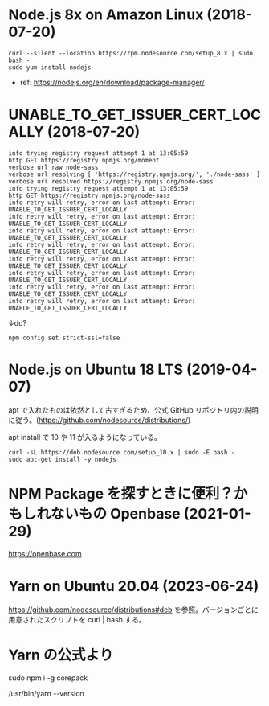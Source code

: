 # Node.js 8x on Amazon Linux (2018-07-20)

```
curl --silent --location https://rpm.nodesource.com/setup_8.x | sudo bash -
sudo yum install nodejs
```

* ref: https://nodejs.org/en/download/package-manager/

# UNABLE_TO_GET_ISSUER_CERT_LOCALLY (2018-07-20)

```
info trying registry request attempt 1 at 13:05:59
http GET https://registry.npmjs.org/moment
verbose url raw node-sass
verbose url resolving [ 'https://registry.npmjs.org/', './node-sass' ]
verbose url resolved https://registry.npmjs.org/node-sass
info trying registry request attempt 1 at 13:05:59
http GET https://registry.npmjs.org/node-sass
info retry will retry, error on last attempt: Error: UNABLE_TO_GET_ISSUER_CERT_LOCALLY
info retry will retry, error on last attempt: Error: UNABLE_TO_GET_ISSUER_CERT_LOCALLY
info retry will retry, error on last attempt: Error: UNABLE_TO_GET_ISSUER_CERT_LOCALLY
info retry will retry, error on last attempt: Error: UNABLE_TO_GET_ISSUER_CERT_LOCALLY
info retry will retry, error on last attempt: Error: UNABLE_TO_GET_ISSUER_CERT_LOCALLY
info retry will retry, error on last attempt: Error: UNABLE_TO_GET_ISSUER_CERT_LOCALLY
info retry will retry, error on last attempt: Error: UNABLE_TO_GET_ISSUER_CERT_LOCALLY
info retry will retry, error on last attempt: Error: UNABLE_TO_GET_ISSUER_CERT_LOCALLY
```

↓do?

```
npm config set strict-ssl=false
```

# Node.js on Ubuntu 18 LTS (2019-04-07)

apt で入れたものは依然として古すぎるため、公式 GitHub リポジトリ内の説明に従う。(https://github.com/nodesource/distributions/)

apt install で 10 や 11 が入るようになっている。

```
curl -sL https://deb.nodesource.com/setup_10.x | sudo -E bash -
sudo apt-get install -y nodejs
```

# NPM Package を探すときに便利？かもしれないもの Openbase (2021-01-29)

https://openbase.com

# Yarn on Ubuntu 20.04 (2023-06-24)

https://github.com/nodesource/distributions#deb を参照。バージョンごとに用意されたスクリプトを curl | bash する。

# Yarn の公式より
sudo npm i -g corepack

/usr/bin/yarn --version
```
